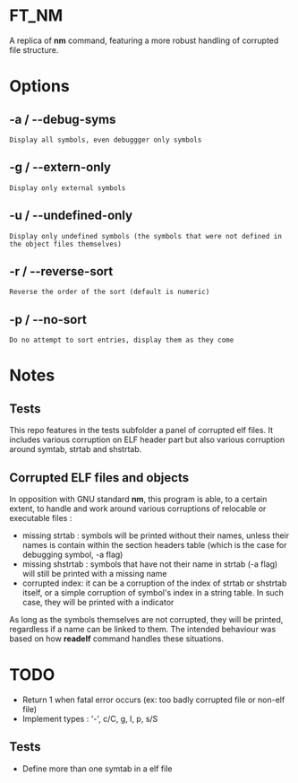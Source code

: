 # FT_NM

A replica of **nm** command, featuring a more robust handling of corrupted file structure.

# Options

## -a / --debug-syms
	Display all symbols, even debuggger only symbols

## -g / --extern-only
	Display only external symbols

## -u / --undefined-only
	Display only undefined symbols (the symbols that were not defined in the object files themselves)

## -r / --reverse-sort
	Reverse the order of the sort (default is numeric)

## -p / --no-sort
	Do no attempt to sort entries, display them as they come

# Notes

## Tests

This repo features in the tests subfolder a panel of corrupted elf files. It includes various corruption on ELF header part but also various corruption around symtab, strtab and shstrtab.

## Corrupted ELF files and objects

In opposition with GNU standard **nm**, this program is able, to a certain extent, to handle and work around various corruptions of relocable or executable files :
* missing strtab : symbols will be printed without their names, unless their names is contain within the section headers table (which is the case for debugging symbol, -a flag)
* missing shstrtab : symbols that have not their name in strtab (-a flag) will still be printed with a missing name
* corrupted index: it can be a corruption of the index of strtab or shstrtab itself, or a simple corruption of symbol's index in a string table. In such case, they will be printed with a <corrupted> indicator

As long as the symbols themselves are not corrupted, they will be printed, regardless if a name can be linked to them. The intended behaviour was based on how **readelf** command handles these situations. 
	
# TODO

* Return 1 when fatal error occurs (ex: too badly corrupted file or non-elf file)
* Implement types : '-', c/C, g, I, p, s/S

## Tests
* Define more than one symtab in a elf file